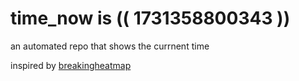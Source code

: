# time_now is (( 1731358800343 ))

an automated repo that shows the currnent time

inspired by [breakingheatmap](https://github.com/breakingheatmap/breakingheatmap)